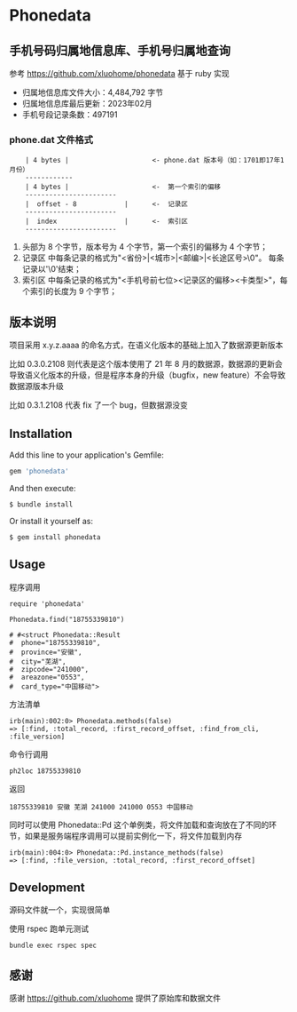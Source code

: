 # Phonedata

## 手机号码归属地信息库、手机号归属地查询

参考 https://github.com/xluohome/phonedata 基于 ruby 实现

 - 归属地信息库文件大小：4,484,792 字节
 - 归属地信息库最后更新：2023年02月
 - 手机号段记录条数：497191

### phone.dat 文件格式

        | 4 bytes |                     <- phone.dat 版本号（如：1701即17年1月份）
        ------------
        | 4 bytes |                     <-  第一个索引的偏移
        -----------------------
        |  offset - 8            |      <-  记录区
        -----------------------
        |  index                 |      <-  索引区
        -----------------------

1. 头部为 8 个字节，版本号为 4 个字节，第一个索引的偏移为 4 个字节；
2. 记录区 中每条记录的格式为"<省份>|<城市>|<邮编>|<长途区号>\0"。 每条记录以'\0'结束；
3. 索引区 中每条记录的格式为"<手机号前七位><记录区的偏移><卡类型>"，每个索引的长度为 9 个字节；

## 版本说明

项目采用 x.y.z.aaaa 的命名方式，在语义化版本的基础上加入了数据源更新版本

比如 0.3.0.2108 则代表是这个版本使用了 21 年 8 月的数据源，数据源的更新会导致语义化版本的升级，但是程序本身的升级（bugfix，new feature）不会导致数据源版本升级

比如 0.3.1.2108 代表 fix 了一个 bug，但数据源没变

## Installation

Add this line to your application's Gemfile:

```ruby
gem 'phonedata'
```

And then execute:

    $ bundle install

Or install it yourself as:

    $ gem install phonedata

## Usage

程序调用

```
require 'phonedata'

Phonedata.find("18755339810")

# #<struct Phonedata::Result
#  phone="18755339810",
#  province="安徽",
#  city="芜湖",
#  zipcode="241000",
#  areazone="0553",
#  card_type="中国移动">
```

方法清单

```
irb(main):002:0> Phonedata.methods(false)
=> [:find, :total_record, :first_record_offset, :find_from_cli, :file_version]
```

命令行调用

```
ph2loc 18755339810
```

返回

```
18755339810 安徽 芜湖 241000 241000 0553 中国移动
```

同时可以使用 Phonedata::Pd 这个单例类，将文件加载和查询放在了不同的环节，如果是服务端程序调用可以提前实例化一下，将文件加载到内存

```
irb(main):004:0> Phonedata::Pd.instance_methods(false)
=> [:find, :file_version, :total_record, :first_record_offset]

```

## Development

源码文件就一个，实现很简单

使用 rspec 跑单元测试

```
bundle exec rspec spec
```

## 感谢

感谢 https://github.com/xluohome 提供了原始库和数据文件
